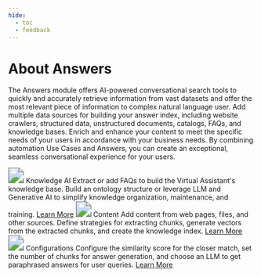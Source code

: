 ```yaml
---
hide:
  - toc
  - feedback
---
```

# About Answers

The Answers module offers AI-powered conversational search tools to quickly and accurately retrieve information from vast datasets and offer the most relevant piece of information to complex natural language user. Add multiple data sources for building your answer index, including website crawlers, structured data, unstructured documents, catalogs, FAQs, and knowledge bases. Enrich and enhance your content to meet the specific needs of your users in accordance with your business needs. By combining automation Use Cases and Answers, you can create an exceptional, seamless conversational experience for your users.

<kr-grid type="g2">
    <kr-grid-item>
        <img src="../images/lm-knowledge-graph.svg" style="zoom:200%;"></img>
        <kr-grid-title>Knowledge AI</kr-grid-title>
        <kr-grid-desc>Extract or add FAQs to build the Virtual Assistant's knowledge base. Build an ontology structure or leverage LLM and Generative AI to simplify knowledge organization, maintenance, and training.</kr-grid-desc>
        <a href="">Learn More</a>
    </kr-grid-item>
    <kr-grid-item>
        <img src="../images/lm-answer-content.svg" style="zoom:200%;"></img>
        <kr-grid-title>Content</kr-grid-title>
        <kr-grid-desc>Add content from web pages, files, and other sources. Define strategies for extracting chunks, generate vectors from the extracted chunks, and create the knowledge index.</kr-grid-desc>
        <a href="">Learn More</a>
    </kr-grid-item>
    <kr-grid-item>
        <img src="../images/lm-answer-configuration.svg" style="zoom:200%;"></img>
        <kr-grid-title>Configurations</kr-grid-title>
        <kr-grid-desc>Configure the similarity score for the closer match, set the number of chunks for answer generation, and choose an LLM to get paraphrased answers for user queries.</kr-grid-desc>
        <a href="">Learn More</a>
    </kr-grid-item>           
</kr-grid>
